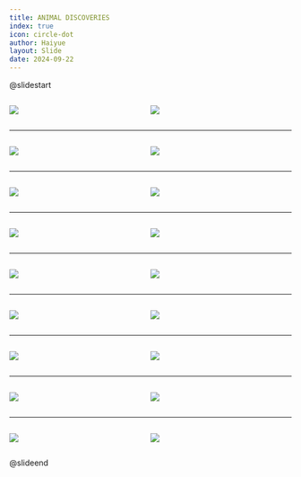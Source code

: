 ```yaml
---
title: ANIMAL DISCOVERIES
index: true
icon: circle-dot
author: Haiyue
layout: Slide
date: 2024-09-22
---
```

 
@slidestart

<div style="display:flex">
<div style="flex:1">

![](https://raw.githubusercontent.com/yclord/reading/refs/heads/master/english/Level-R/ANIMAL%20DISCOVERIES/001.webp)
</div>
<div style="flex:1">

![](https://raw.githubusercontent.com/yclord/reading/refs/heads/master/english/Level-R/ANIMAL%20DISCOVERIES/002.webp)
</div>
</div>

---

<div style="display:flex">
<div style="flex:1">

![](https://raw.githubusercontent.com/yclord/reading/refs/heads/master/english/Level-R/ANIMAL%20DISCOVERIES/003.webp)
</div>
<div style="flex:1">

![](https://raw.githubusercontent.com/yclord/reading/refs/heads/master/english/Level-R/ANIMAL%20DISCOVERIES/004.webp)
</div>
</div>

---

<div style="display:flex">
<div style="flex:1">

![](https://raw.githubusercontent.com/yclord/reading/refs/heads/master/english/Level-R/ANIMAL%20DISCOVERIES/005.webp)
</div>
<div style="flex:1">

![](https://raw.githubusercontent.com/yclord/reading/refs/heads/master/english/Level-R/ANIMAL%20DISCOVERIES/006.webp)
</div>
</div>

---

<div style="display:flex">
<div style="flex:1">

![](https://raw.githubusercontent.com/yclord/reading/refs/heads/master/english/Level-R/ANIMAL%20DISCOVERIES/007.webp)
</div>
<div style="flex:1">

![](https://raw.githubusercontent.com/yclord/reading/refs/heads/master/english/Level-R/ANIMAL%20DISCOVERIES/008.webp)
</div>
</div>

---

<div style="display:flex">
<div style="flex:1">

![](https://raw.githubusercontent.com/yclord/reading/refs/heads/master/english/Level-R/ANIMAL%20DISCOVERIES/009.webp)
</div>
<div style="flex:1">

![](https://raw.githubusercontent.com/yclord/reading/refs/heads/master/english/Level-R/ANIMAL%20DISCOVERIES/010.webp)
</div>
</div>

---

<div style="display:flex">
<div style="flex:1">

![](https://raw.githubusercontent.com/yclord/reading/refs/heads/master/english/Level-R/ANIMAL%20DISCOVERIES/011.webp)
</div>
<div style="flex:1">

![](https://raw.githubusercontent.com/yclord/reading/refs/heads/master/english/Level-R/ANIMAL%20DISCOVERIES/012.webp)
</div>
</div>

---

<div style="display:flex">
<div style="flex:1">

![](https://raw.githubusercontent.com/yclord/reading/refs/heads/master/english/Level-R/ANIMAL%20DISCOVERIES/013.webp)
</div>
<div style="flex:1">

![](https://raw.githubusercontent.com/yclord/reading/refs/heads/master/english/Level-R/ANIMAL%20DISCOVERIES/014.webp)
</div>
</div>

---

<div style="display:flex">
<div style="flex:1">

![](https://raw.githubusercontent.com/yclord/reading/refs/heads/master/english/Level-R/ANIMAL%20DISCOVERIES/015.webp)
</div>
<div style="flex:1">

![](https://raw.githubusercontent.com/yclord/reading/refs/heads/master/english/Level-R/ANIMAL%20DISCOVERIES/016.webp)
</div>
</div>

---

<div style="display:flex">
<div style="flex:1">

![](https://raw.githubusercontent.com/yclord/reading/refs/heads/master/english/Level-R/ANIMAL%20DISCOVERIES/017.webp)
</div>
<div style="flex:1">

![](https://raw.githubusercontent.com/yclord/reading/refs/heads/master/english/Level-R/ANIMAL%20DISCOVERIES/018.webp)
</div>
</div>

@slideend